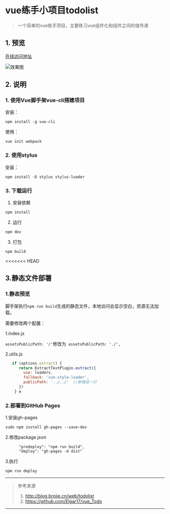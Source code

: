 # vue练手小项目todolist

> 一个简单的vue练手项目，主要练习vue组件化和组件之间的值传递

## 1. 预览
[在线访问地址](https://mewcoder.github.io/todolist-vue/)

![效果图](https://i.loli.net/2020/09/09/YMJCqDAG8etxBTs.png)

## 2. 说明
### 1. 使用Vue脚手架vue-cli搭建项目

安装：

```
npm install -g vue-cli
```

使用：

```
vue init webpack 
```

### 2. 使用stylus 

安装：

```
npm install -D stylus stylus-loader
```

### 3. 下载运行
1. 安装依赖
```
npm install 
```
2. 运行
```
npm dev
```
3. 打包
```
npm build
```

<<<<<<< HEAD
## 3.静态文件部署

### 1.静态预览
脚手架执行`npm run build`生成的静态文件，本地访问会显示空白，资源无法加载。

需要修改两个配置：

1.index.js

 `assetsPublicPath: '/'`修改为` assetsPublicPath: './',`

2.utils.js
```js
   if (options.extract) {
      return ExtractTextPlugin.extract({
        use: loaders,
        fallback: 'vue-style-loader',
        publicPath: '../../'  //新增这一行
      })
    } e
```

### 2.部署到GitHub Pages

1.安装gh-pages
```
sudo npm install gh-pages --save-dev
```

2.修改package.json

```
      "predeploy": "npm run build",
      "deploy": "gh-pages -d dist"
```

3.执行
```
npm run deploy
```


---
> 参考来源
> 1. http://blog.brojie.cn/web/todolist
> 2. https://github.com/Elgar17/vue_Todo
---
